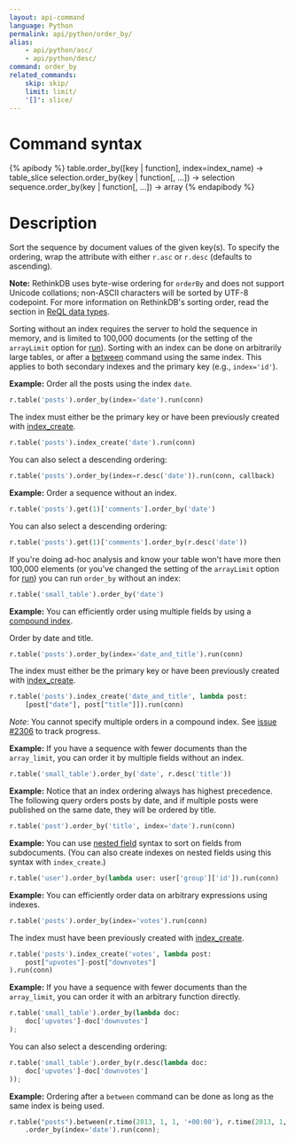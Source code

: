 ```yaml
---
layout: api-command
language: Python
permalink: api/python/order_by/
alias:
    - api/python/asc/
    - api/python/desc/
command: order_by
related_commands:
    skip: skip/
    limit: limit/
    '[]': slice/
---
```


# Command syntax #

{% apibody %}
table.order_by([key | function], index=index_name) &rarr; table_slice
selection.order_by(key | function[, ...]) &rarr; selection<array>
sequence.order_by(key | function[, ...]) &rarr; array
{% endapibody %}

# Description #

Sort the sequence by document values of the given key(s). To specify
the ordering, wrap the attribute with either `r.asc` or `r.desc`
(defaults to ascending).

__Note:__ RethinkDB uses byte-wise ordering for `orderBy` and does not support Unicode collations; non-ASCII characters will be sorted by UTF-8 codepoint. For more information on RethinkDB's sorting order, read the section in [ReQL data types](/docs/data-types/#sorting-order).

Sorting without an index requires the server to hold the sequence in
memory, and is limited to 100,000 documents (or the setting of the `arrayLimit` option for [run](/api/python/run)). Sorting with an index can
be done on arbitrarily large tables, or after a [between](/api/python/between/) command
using the same index. This applies to both secondary indexes and the primary key (e.g., `index='id'`).

__Example:__ Order all the posts using the index `date`.   

```py
r.table('posts').order_by(index='date').run(conn)
```

The index must either be the primary key or have been previously created with [index_create](/api/python/index_create/).

```py
r.table('posts').index_create('date').run(conn)
```

You can also select a descending ordering:

```py
r.table('posts').order_by(index=r.desc('date')).run(conn, callback)
```

__Example:__ Order a sequence without an index.

```py
r.table('posts').get(1)['comments'].order_by('date')
```

You can also select a descending ordering:

```py
r.table('posts').get(1)['comments'].order_by(r.desc('date'))
```

If you're doing ad-hoc analysis and know your table won't have more then 100,000
elements (or you've changed the setting of the `arrayLimit` option for [run](/api/python/run)) you can run `order_by` without an index:

```py
r.table('small_table').order_by('date')
```

__Example:__ You can efficiently order using multiple fields by using a
[compound index](http://www.rethinkdb.com/docs/secondary-indexes/python/).

Order by date and title.

```py
r.table('posts').order_by(index='date_and_title').run(conn)
```

The index must either be the primary key or have been previously created with [index_create](/api/python/index_create/).

```py
r.table('posts').index_create('date_and_title', lambda post:
    [post["date"], post["title"]]).run(conn)
```

_Note_: You cannot specify multiple orders in a compound index. See [issue #2306](https://github.com/rethinkdb/rethinkdb/issues/2306)
to track progress.

__Example:__ If you have a sequence with fewer documents than the `array_limit`, you can order it
by multiple fields without an index.

```py
r.table('small_table').order_by('date', r.desc('title'))
```

__Example:__ Notice that an index ordering always has highest
precedence. The following query orders posts by date, and if multiple
posts were published on the same date, they will be ordered by title.

```py
r.table('post').order_by('title', index='date').run(conn)
```
__Example:__ You can use [nested field](/docs/cookbook/python/#filtering-based-on-nested-fields) syntax to sort on fields from subdocuments. (You can also create indexes on nested fields using this syntax with `index_create`.)

```py
r.table('user').order_by(lambda user: user['group']['id']).run(conn)
```

__Example:__ You can efficiently order data on arbitrary expressions using indexes.

```py
r.table('posts').order_by(index='votes').run(conn)
```

The index must have been previously created with [index_create](/api/ruby/index_create/).

```py
r.table('posts').index_create('votes', lambda post:
    post["upvotes"]-post["downvotes"]
).run(conn)
```

__Example:__ If you have a sequence with fewer documents than the `array_limit`, you can order it with an arbitrary function directly.

```py
r.table('small_table').order_by(lambda doc:
    doc['upvotes']-doc['downvotes']
);
```

You can also select a descending ordering:

```py
r.table('small_table').order_by(r.desc(lambda doc:
    doc['upvotes']-doc['downvotes']
));
```

__Example:__ Ordering after a `between` command can be done as long as the same index is being used.

```py
r.table("posts").between(r.time(2013, 1, 1, '+00:00'), r.time(2013, 1, 1, '+00:00'), index='date')
    .order_by(index='date').run(conn);
```


